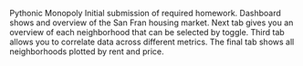 Pythonic Monopoly
Initial submission of required homework. Dashboard shows and overview of the San Fran housing market. Next tab gives you an overview of each neighborhood that can be selected by toggle. Third tab allows you to correlate data across different metrics. The final tab shows all neighborhoods plotted by rent and price.